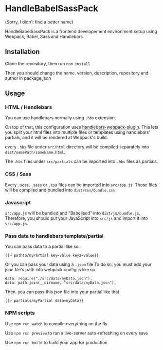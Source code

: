 # HandleBabelSassPack

(Sorry, I didn't find a better name)

HandleBabelSassPack is a frontend developement environment setup using Webpack, Babel, Sass and Handlebars.

## Installation

Clone the repository, then run `npm install`

Then you should change the name, version, description, repository and author in package.json

## Usage

### HTML / Handlebars

You can use handlebars normally using `.hbs` extension.

On top of that, this configuration uses [handlebars-webpack-plugin](https://github.com/sagold/handlebars-webpack-plugin). This lets you split your html files into multiple files or templates using handlebars' partials, and it will be rendered at Webpack's build.

every `.hbs` file under `src/html` directory will be compiled separately into `dist/samePath/sameName.html`.

The `.hbs` files under `src/partials` can be imported into `.hbs` files as partials.

### CSS / Sass

Every `.scss`, `.sass` or `.css` files can be imported into `src/app.js`. Those files will be compiled and bundled into `dist/css/bundle.css`

### Javascript

`src/app.js` will be bundled and "Babelised" into `dist/js/bundle.js`. Therefore, you should put your JavaScript into `src/js` and import it into `src/app.js`.

### Pass data to handlebars template/partial

You can pass data to a partial like so:
```
{{> pathto/myPartial key=value key2=value}}
```

Or you can pass your data using a `.json` file
To do so, you must add your json file's path into webpack.config.js like so
```
data: require("./src/data/myData.json"),
data: path.join(__dirname, "src/data/myData.json"),
```
Then, you can pass this json file into your partial like that
```
{{> partials/myPartial data=myData}}
```

### NPM scripts

Use `npm run watch` to compile everything on the fly

Use `npm run preview` to run a live-server auto-refreshing on every save

Use `npm run build` to build your app for production
